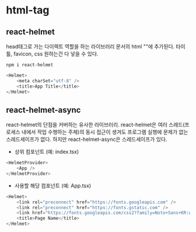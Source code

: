 # html-tag

## react-helmet
head태그로 가는 다이렉트 역할을 하는 라이브러리
문서의 html "<head></head>"에 추가된다.
타이틀, favicon, css 원하는건 다 넣을 수 있다.
```bash
npm i react-helmet
```
```Javascript
<Helmet>
	<meta charSet="utf-8" />
	<title>App Title</title>
</Helmet>
```

## react-helmet-async
react-helmet의 단점을 커버하는 유사한 라이브러리.
react-helmet은 여러 스레드(프로세스 내에서 작업 수행하는 주체)의 동시 접근이 생겨도 프로그램 실행에 문제가 없는 스레드세이프가 없다.
하지만 react-helmet-async은 스레드세이프가 있다.
* 상위 컴포넌트 (예: index.tsx)
```Javascript
<HelmetProvider>
	<App />
</HelmetProvider>
```
* 사용할 해당 컴포넌트 (예: App.tsx)
```Javascript
<Helmet>
	<link rel="preconnect" href="https://fonts.googleapis.com" />
	<link rel="preconnect" href="https://fonts.gstatic.com" />
	<link href="https://fonts.googleapis.com/css2?family=Noto+Sans+KR:wght@100;300;500;700;900&family=Source+Sans+Pro:wght@300;400&display=swap" rel="stylesheet" />
	<title>Page Name</title>
</Helmet>
```